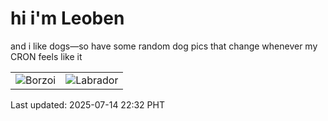 # hi i'm Leoben

and i like dogs—so have some random dog pics that change whenever my CRON feels like it

|  |  |
|--------|----------|
| ![Borzoi](https://random-dog-vercel.vercel.app/api/random-borzoi?v=1752503571) | ![Labrador](https://random-dog-vercel.vercel.app/api/random-labrador?v=1752503571) |

Last updated: 2025-07-14 22:32 PHT
